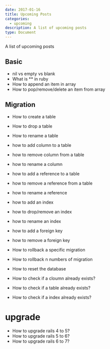 ```yaml
---
date: 2017-01-16
title: Upcoming Posts
categories:
  - upcoming
description: A list of upcoming posts
type: Document
---
```


A list of upcoming posts

## Basic
- nil vs empty vs blank
- What is ** in ruby
- How to append an item in array
- How to pop/remove/delete an item from array

## Migration
- How to create a table
- How to drop a table
- How to rename a table

- how to add column to a table
- how to remove column from a table
- how to rename a column

- how to add a reference to a table
- how to remove a reference from a table
- how to rename a reference

- how to add an index
- how to drop/remove an index
- how to rename an index

- how to add a foreign key
- how to remove a foreign key

- How to rollback a specific migration
- How to rollback n numbers of migration

- How to reset the database

- How to check if a cloumn already exists?
- How to check if a table already exists?
- How to check if a index already exists?

# upgrade
- How to upgrade rails 4 to 5?
- How to upgrade rails 5 to 6?
- How to upgrade rails 6 to 7?
